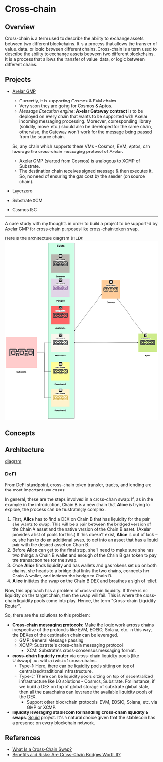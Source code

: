 # Cross-chain

## Overview

Cross-chain is a term used to describe the ability to exchange assets between two different blockchains. It is a process that allows the transfer of value, data, or logic between different chains. Cross-chain is a term used to describe the ability to exchange assets between two different blockchains. It is a process that allows the transfer of value, data, or logic between different chains.

## Projects

- [Axelar GMP](https://docs.axelar.dev/dev/general-message-passing/overview)

  - Currently, it is supporting Cosmos & EVM chains.
  - Very soon they are going for Cosmos & Aptos.
  - _Message Execution engine_: **Axelar Gateway contract** is to be deployed on every chain that wants to be supported with Axelar incoming messaging processing. Moreover, corresponding library (solidity, move, etc.) should also be developed for the same chain, otherwise, the Gateway won't work for the message being passed from the source chain.

  So, any chain which supports these VMs - Cosmos, EVM, Aptos, can leverage the cross-chain messaging protocol of Axelar.

  - Axelar GMP (started from Cosmos) is analogous to XCMP of Substrate.
  - The destination chain receives signed message & then executes it. So, no need of ensuring the gas cost by the sender (on source chain).

- Layerzero
- Substrate XCM
- Cosmos IBC

---

A case study with my thoughts in order to build a project to be supported by Axelar GMP for cross-chain purposes like cross-chain token swap.

Here is the architecture diagram (HLD):
![](../img/crosschain/project-case-study.png)

## Concepts

## Architecture

[diagram](./architecture.drawio)

### DeFi

From DeFi standpoint, cross-chain token transfer, trades, and lending are the most important use cases.

In general, these are the steps involved in a cross-chain swap:
If, as in the example in the introduction, Chain B is a new chain that **Alice** is trying to explore, the process can be frustratingly complex.

1. First, **Alice** has to find a DEX on Chain B that has liquidity for the pair she wants to swap. This will be a pair between the bridged version of the Chain A asset and the native version of the Chain B asset. (Axelar provides a list of pools for this.) If this doesn’t exist, **Alice** is out of luck – or, she has to do an additional swap, to get into an asset that has a liquid pair with the desired asset on Chain B.
2. Before **Alice** can get to the final step, she'll need to make sure she has two things: a Chain B wallet and enough of the Chain B gas token to pay the transaction fee for the swap.
3. Once **Alice** finds liquidity and has wallets and gas tokens set up on both chains, she heads to a bridge that links the two chains, connects her Chain A wallet, and initiates the bridge to Chain B.
4. **Alice** initiates the swap on the Chain B DEX and breathes a sigh of relief.

Now, this approach has a problem of cross-chain liquidity. If there is no liquidity on the target chain, then the swap will fail. This is where the cross-chain liquidity pools come into play. Hence, the term "Cross-chain Liquidity Router".

So, there are the solutions to this problem:

- **Cross-chain messaging protocols**: Make the logic work across chains irrespective of the protocols like EVM, EOSIO, Solana, etc. In this way, the DEXes of the destination chain can be leveraged.
  - GMP: General Message passing
  - XCMP: Substrate's cross-chain messaging protocol
    - XCM: Substrate's cross-consensus messaging format.
- **cross-chain liquidity router** via cross-chain liquidity pools (like Uniswap) but with a twist of cross-chains.
  - Type-1: Here, there can be liquidity pools sitting on top of centralized/traditional infrastructure.
  - Type-2: There can be liquidity pools sitting on top of decentralized infrastructure like L0 solutions - Cosmos, Substrate. For instance, if we build a DEX on top of global storage of substrate global state, then all the parachains can leverage the available liquidity pools of the DEX.
    - Support other blockchain protocols: EVM, EOSIO, Solana, etc. via GMP or XCMP.
- **liquidity leveraging stablecoin for handling cross-chain liquidity & swaps**. [Squid](https://www.squidrouter.com/) project. It's a natural choice given that the stablecoin has a presence on every blockchain network.

## References

- [What Is a Cross-Chain Swap?](https://axelar.network/blog/what-is-a-cross-chain-swap)
- [Benefits and Risks: Are Cross-Chain Bridges Worth It?](https://axelar.network/blog/cross-chain-bridges-benefits-limitations-risks)
